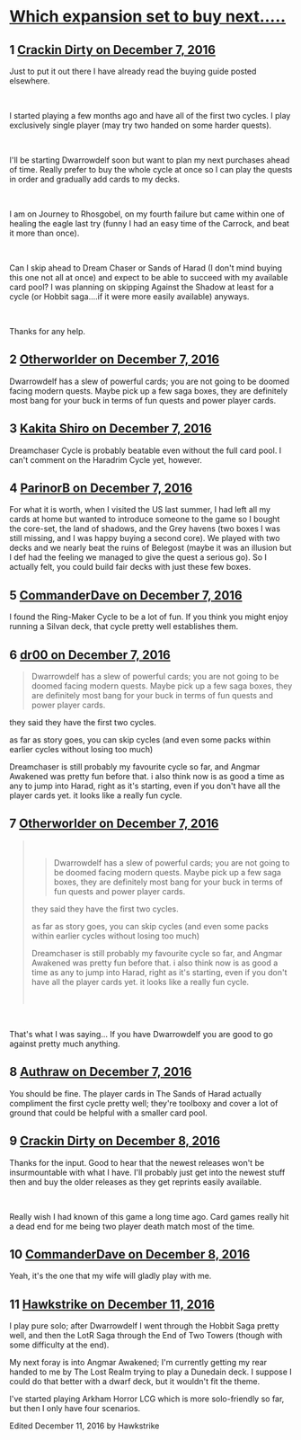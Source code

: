 # [Which expansion set to buy next.....](https://community.fantasyflightgames.com/topic/236374-which-expansion-set-to-buy-next/)

## 1 [Crackin Dirty on December 7, 2016](https://community.fantasyflightgames.com/topic/236374-which-expansion-set-to-buy-next/?do=findComment&comment=2530249)

Just to put it out there I have already read the buying guide posted elsewhere.

 

I started playing a few months ago and have all of the first two cycles. I play exclusively single player (may try two handed on some harder quests).

 

I'll be starting Dwarrowdelf soon but want to plan my next purchases ahead of time. Really prefer to buy the whole cycle at once so I can play the quests in order and gradually add cards to my decks.

 

I am on Journey to Rhosgobel, on my fourth failure but came within one of healing the eagle last try (funny I had an easy time of the Carrock, and beat it more than once).

 

Can I skip ahead to Dream Chaser or Sands of Harad (I don't mind buying this one not all at once) and expect to be able to succeed with my available card pool? I was planning on skipping Against the Shadow at least for a cycle (or Hobbit saga....if it were more easily available) anyways.

 

Thanks for any help.

## 2 [Otherworlder on December 7, 2016](https://community.fantasyflightgames.com/topic/236374-which-expansion-set-to-buy-next/?do=findComment&comment=2530334)

Dwarrowdelf has a slew of powerful cards; you are not going to be doomed facing modern quests. Maybe pick up a few saga boxes, they are definitely most bang for your buck in terms of fun quests and power player cards. 

## 3 [Kakita Shiro on December 7, 2016](https://community.fantasyflightgames.com/topic/236374-which-expansion-set-to-buy-next/?do=findComment&comment=2530356)

Dreamchaser Cycle is probably beatable even without the full card pool. I can't comment on the Haradrim Cycle yet, however.

## 4 [ParinorB on December 7, 2016](https://community.fantasyflightgames.com/topic/236374-which-expansion-set-to-buy-next/?do=findComment&comment=2530367)

For what it is worth, when I visited the US last summer, I had left all my cards at home but wanted to introduce someone to the game so I bought the core-set, the land of shadows, and the Grey havens (two boxes I was still missing, and I was happy buying a second core). We played with two decks and we nearly beat the ruins of Belegost (maybe it was an illusion but I def had the feeling we managed to give the quest a serious go). So I actually felt, you could build fair decks with just these few boxes.

## 5 [CommanderDave on December 7, 2016](https://community.fantasyflightgames.com/topic/236374-which-expansion-set-to-buy-next/?do=findComment&comment=2530513)

I found the Ring-Maker Cycle to be a lot of fun. If you think you might enjoy running a Silvan deck, that cycle pretty well establishes them.

## 6 [dr00 on December 7, 2016](https://community.fantasyflightgames.com/topic/236374-which-expansion-set-to-buy-next/?do=findComment&comment=2530537)

> Dwarrowdelf has a slew of powerful cards; you are not going to be doomed facing modern quests. Maybe pick up a few saga boxes, they are definitely most bang for your buck in terms of fun quests and power player cards.

they said they have the first two cycles.

as far as story goes, you can skip cycles (and even some packs within earlier cycles without losing too much)

Dreamchaser is still probably my favourite cycle so far, and Angmar Awakened was pretty fun before that. i also think now is as good a time as any to jump into Harad, right as it's starting, even if you don't have all the player cards yet. it looks like a really fun cycle.

## 7 [Otherworlder on December 7, 2016](https://community.fantasyflightgames.com/topic/236374-which-expansion-set-to-buy-next/?do=findComment&comment=2530648)

>  
> 
> > Dwarrowdelf has a slew of powerful cards; you are not going to be doomed facing modern quests. Maybe pick up a few saga boxes, they are definitely most bang for your buck in terms of fun quests and power player cards.
> 
> they said they have the first two cycles.
> 
> as far as story goes, you can skip cycles (and even some packs within earlier cycles without losing too much)
> 
> Dreamchaser is still probably my favourite cycle so far, and Angmar Awakened was pretty fun before that. i also think now is as good a time as any to jump into Harad, right as it's starting, even if you don't have all the player cards yet. it looks like a really fun cycle.
> 
>  

 

That's what I was saying... If you have Dwarrowdelf you are good to go against pretty much anything. 

## 8 [Authraw on December 7, 2016](https://community.fantasyflightgames.com/topic/236374-which-expansion-set-to-buy-next/?do=findComment&comment=2531065)

You should be fine. The player cards in The Sands of Harad actually compliment the first cycle pretty well; they're toolboxy and cover a lot of ground that could be helpful with a smaller card pool.

## 9 [Crackin Dirty on December 8, 2016](https://community.fantasyflightgames.com/topic/236374-which-expansion-set-to-buy-next/?do=findComment&comment=2531998)

Thanks for the input. Good to hear that the newest releases won't be insurmountable with what I have. I'll probably just get into the newest stuff then and buy the older releases as they get reprints easily available.

 

Really wish I had known of this game a long time ago. Card games really hit a dead end for me being two player death match most of the time.

## 10 [CommanderDave on December 8, 2016](https://community.fantasyflightgames.com/topic/236374-which-expansion-set-to-buy-next/?do=findComment&comment=2532392)

Yeah, it's the one that my wife will gladly play with me.

## 11 [Hawkstrike on December 11, 2016](https://community.fantasyflightgames.com/topic/236374-which-expansion-set-to-buy-next/?do=findComment&comment=2536694)

I play pure solo; after Dwarrowdelf I went through the Hobbit Saga pretty well, and then the LotR Saga through the End of Two Towers (though with some difficulty at the end).

My next foray is into Angmar Awakened; I'm currently getting my rear handed to me by The Lost Realm trying to play a Dunedain deck. I suppose I could do that better with a dwarf deck, but it wouldn't fit the theme.

I've started playing Arkham Horror LCG which is more solo-friendly so far, but then I only have four scenarios.

Edited December 11, 2016 by Hawkstrike

